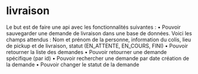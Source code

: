 # livraison
Le but est de faire une api avec les fonctionnalités suivantes :
•	Pouvoir sauvegarder une demande de livraison dans une base de données. Voici les champs attendus : Nom et prénom de la personne, information du colis, lieu de pickup et de livraison, statut (EN_ATTENTE, EN_COURS, FINI)
•	Pouvoir retourner la liste des demandes
•	Pouvoir retourner une demande spécifique (par id)
•	Pouvoir rechercher une demande par date création de la demande
•	Pouvoir changer le statut de la demande
